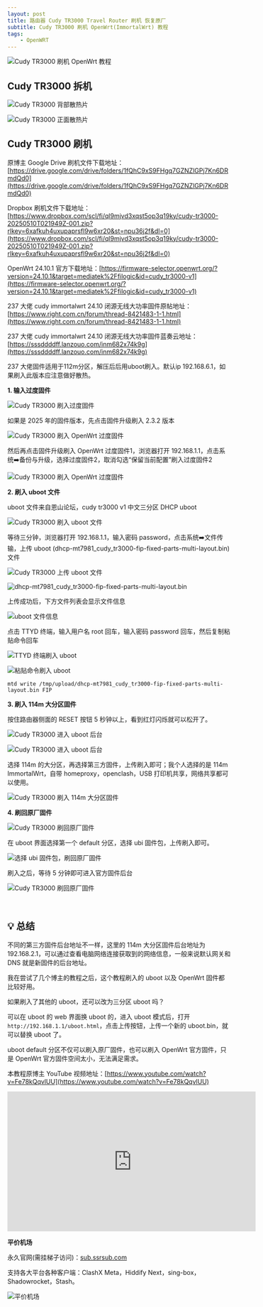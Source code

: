 ```yaml
---
layout: post
title: 路由器 Cudy TR3000 Travel Router 刷机 恢复原厂
subtitle: Cudy TR3000 刷机 OpenWrt(ImmortalWrt) 教程
tags:
    - OpenWRT
---
```


![Cudy TR3000 刷机 OpenWrt 教程](https://raw.githubusercontent.com/huijingfei/Blog_Gitalk/refs/heads/main/Images/cudy%20tr3000/cudy%20tr3000%2001.webp)

## ​​Cudy TR3000 拆机

![Cudy TR3000 背部散热片](https://raw.githubusercontent.com/huijingfei/Blog_Gitalk/refs/heads/main/Images/cudy%20tr3000/cudy%20tr3000%2003.webp)

![Cudy TR3000 正面散热片](https://raw.githubusercontent.com/huijingfei/Blog_Gitalk/refs/heads/main/Images/cudy%20tr3000/cudy%20tr3000%2002.webp)

## Cudy TR3000 刷机

原博主 Google Drive 刷机文件下载地址：[https://drive.google.com/drive/folders/1fQhC9xS9FHgq7GZNZlGPj7Kn6DRmdQd0](https://drive.google.com/drive/folders/1fQhC9xS9FHgq7GZNZlGPj7Kn6DRmdQd0)

Dropbox 刷机文件下载地址：[https://www.dropbox.com/scl/fi/ql9mjvd3xqst5op3q19ky/cudy-tr3000-20250510T021949Z-001.zip?rlkey=6xafkuh4uxupaprsfl9w6xr20&st=npu36j2f&dl=0](https://www.dropbox.com/scl/fi/ql9mjvd3xqst5op3q19ky/cudy-tr3000-20250510T021949Z-001.zip?rlkey=6xafkuh4uxupaprsfl9w6xr20&st=npu36j2f&dl=0)

OpenWrt 24.10.1 官方下载地址：[https://firmware-selector.openwrt.org/?version=24.10.1&target=mediatek%2Ffilogic&id=cudy_tr3000-v1](https://firmware-selector.openwrt.org/?version=24.10.1&target=mediatek%2Ffilogic&id=cudy_tr3000-v1)

237 大佬 cudy immortalwrt 24.10 闭源无线大功率固件原帖地址：[https://www.right.com.cn/forum/thread-8421483-1-1.html](https://www.right.com.cn/forum/thread-8421483-1-1.html)

237 大佬 cudy immortalwrt 24.10 闭源无线大功率固件蓝奏云地址：[https://sssddddff.lanzouo.com/inm682x74k9g](https://sssddddff.lanzouo.com/inm682x74k9g)

237 大佬固件适用于112m分区，解压后后用uboot刷入。默认ip 192.168.6.1，如果刷入此版本应注意做好散热。

​​**1. 输入过度固件​​**

![Cudy TR3000 刷入过度固件](https://raw.githubusercontent.com/huijingfei/Blog_Gitalk/refs/heads/main/Images/cudy%20tr3000/cudy%20tr3000%2004.webp)

如果是 2025 年的固件版本，先点击固件升级刷入 2.3.2 版本

![Cudy TR3000 刷入 OpenWrt 过度固件](https://raw.githubusercontent.com/huijingfei/Blog_Gitalk/refs/heads/main/Images/cudy%20tr3000/cudy%20tr3000%2005.webp)

然后再点击固件升级刷入 OpenWrt 过度固件1，浏览器打开 192.168.1.1，点击系统➡️备份与升级，选择过度固件2，取消勾选“保留当前配置”刷入过度固件2

![Cudy TR3000 刷入 OpenWrt 过度固件](https://raw.githubusercontent.com/huijingfei/Blog_Gitalk/refs/heads/main/Images/cudy%20tr3000/cudy%20tr3000%2006.webp)

​​**2. 刷入 uboot 文件​​​​**

uboot 文件来自恩山论坛，cudy tr3000 v1 中文三分区 DHCP uboot

![Cudy TR3000 刷入 uboot 文件](https://raw.githubusercontent.com/huijingfei/Blog_Gitalk/refs/heads/main/Images/cudy%20tr3000/cudy%20tr3000%2007.webp)

等待三分钟，浏览器打开 192.168.1.1，输入密码 password，点击系统➡️文件传输，上传 uboot (dhcp-mt7981_cudy_tr3000-fip-fixed-parts-multi-layout.bin) 文件

![Cudy TR3000 上传 uboot 文件](https://raw.githubusercontent.com/huijingfei/Blog_Gitalk/refs/heads/main/Images/cudy%20tr3000/cudy%20tr3000%2008.webp)

![dhcp-mt7981_cudy_tr3000-fip-fixed-parts-multi-layout.bin](https://raw.githubusercontent.com/huijingfei/Blog_Gitalk/refs/heads/main/Images/cudy%20tr3000/cudy%20tr3000%2009.webp)

上传成功后，下方文件列表会显示文件信息

![uboot 文件信息](https://raw.githubusercontent.com/huijingfei/Blog_Gitalk/refs/heads/main/Images/cudy%20tr3000/cudy%20tr3000%2010.webp)

点击 TTYD 终端，输入用户名 root 回车，输入密码 password 回车，然后复制粘贴命令回车

![TTYD 终端刷入 uboot](https://raw.githubusercontent.com/huijingfei/Blog_Gitalk/refs/heads/main/Images/cudy%20tr3000/cudy%20tr3000%2011.webp)

![粘贴命令刷入 uboot](https://raw.githubusercontent.com/huijingfei/Blog_Gitalk/refs/heads/main/Images/cudy%20tr3000/cudy%20tr3000%2012.webp)
```
mtd write /tmp/upload/dhcp-mt7981_cudy_tr3000-fip-fixed-parts-multi-layout.bin FIP
```
**​​3. 刷入 114m 大分区固件​​**

按住路由器侧面的 RESET 按钮 5 秒钟以上，看到红灯闪烁就可以松开了。

![Cudy TR3000 进入 uboot 后台](https://raw.githubusercontent.com/huijingfei/Blog_Gitalk/refs/heads/main/Images/cudy%20tr3000/cudy%20tr3000%2013.webp)

![Cudy TR3000 进入 uboot 后台](https://raw.githubusercontent.com/huijingfei/Blog_Gitalk/refs/heads/main/Images/cudy%20tr3000/cudy%20tr3000%2014.webp)

选择 114m 的大分区，再选择第三方固件，上传刷入即可；我个人选择的是 114m ImmortalWrt，自带 homeproxy，openclash，USB 打印机共享，网络共享都可以使用。

![Cudy TR3000 刷入 114m 大分区固件](https://raw.githubusercontent.com/huijingfei/Blog_Gitalk/refs/heads/main/Images/cudy%20tr3000/cudy%20tr3000%2015.webp)

**4. 刷回原厂固件​​**

![Cudy TR3000 刷回原厂固件​​](https://raw.githubusercontent.com/huijingfei/Blog_Gitalk/refs/heads/main/Images/cudy%20tr3000/cudy%20tr3000%2016.webp)

在 uboot 界面选择第一个 default 分区，选择 ubi 固件包，上传刷入即可。

![选择 ubi 固件包，刷回原厂固件](https://raw.githubusercontent.com/huijingfei/Blog_Gitalk/refs/heads/main/Images/cudy%20tr3000/cudy%20tr3000%2017.webp)

刷入之后，等待 5 分钟即可进入官方固件后台

![Cudy TR3000 刷回原厂固件](https://raw.githubusercontent.com/huijingfei/Blog_Gitalk/refs/heads/main/Images/cudy%20tr3000/cudy%20tr3000%2018.webp)

​​
## 💡 总结​​

不同的第三方固件后台地址不一样，这里的 114m 大分区固件后台地址为 192.168.2.1，可以通过查看电脑网络连接获取到的网络信息，一般来说默认网关和 DNS 就是新固件的后台地址。

我在尝试了几个博主的教程之后，这个教程刷入的 uboot 以及 OpenWrt 固件都比较好用。

如果刷入了其他的 uboot，还可以改为三分区 uboot 吗？

可以在 uboot 的 web 界面换 uboot 的，进入 uboot 模式后，打开 `http://192.168.1.1/uboot.html`，点击上传按钮，上传一个新的 uboot.bin，就可以替换 uboot 了。

uboot default 分区不仅可以刷入原厂固件，也可以刷入 OpenWrt 官方固件，只是 OpenWrt 官方固件空间太小，无法满足需求。

本教程原博主 YouTube 视频地址：[https://www.youtube.com/watch?v=Fe78kQqvlUU](https://www.youtube.com/watch?v=Fe78kQqvlUU)

<iframe width="560" height="315" src="https://www.youtube.com/embed/Fe78kQqvlUU?si=V3ilvZNi345JP7Eb" title="YouTube video player" frameborder="0" allow="accelerometer; autoplay; clipboard-write; encrypted-media; gyroscope; picture-in-picture; web-share" referrerpolicy="strict-origin-when-cross-origin" allowfullscreen></iframe>

**平价机场**

永久官网(需挂梯子访问)：[sub.ssrsub.com](https://sub.ssrsub.com/#/register?code=PnpWSPpi)

支持各大平台各种客户端：ClashX Meta，Hiddify Next，sing-box，Shadowrocket，Stash。

![平价机场](https://raw.githubusercontent.com/huijingfei/Blog_Gitalk/refs/heads/main/Images/ssrsub.webp)
